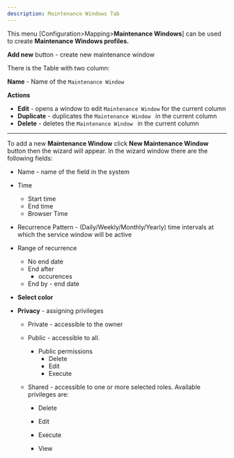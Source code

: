 ```yaml
---
description: Maintenance Windows Tab
---
```


This menu [Configuration>Mapping>**Maintenance Windows**] can be used to create **Maintenance Windows profiles.**

**Add new** button - create new maintenance window

There is the Table with two column:

**Name** - Name of the `Maintenance Window`

**Actions**

- **Edit** - opens a window to edit `Maintenance Window` for the current column
- **Duplicate** - duplicates the  `Maintenance Window ` in the current column
- **Delete** - deletes the  `Maintenance Window ` in the current column

---

To add a new **Maintenance Window** click  **New Maintenance Window**  button then the wizard will appear. In the wizard window there are the following fields:

- Name - name of the field in the system
- Time 
  - Start time
  - End time
  - Browser Time
- Recurrence Pattern - (Daily/Weekly/Monthly/Yearly) time intervals at which the service window will be active
- Range of recurrence
  - No end date
  - End after
    - occurences
  - End by - end date

- **Select color**

- **Privacy** - assigning privileges 
  - Private - accessible to the owner

  - Public - accessible to all. 
    - Public permissions
      - Delete
      - Edit
      - Execute

  - Shared - accessible to one or more selected roles. Available privileges are:
    - Delete

    - Edit

    - Execute

    - View


